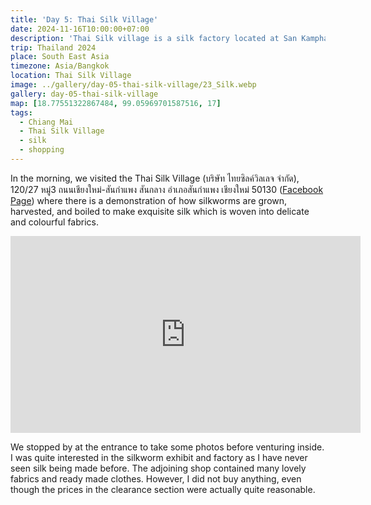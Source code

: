 ```yaml
---
title: 'Day 5: Thai Silk Village'
date: 2024-11-16T10:00:00+07:00
description: 'Thai Silk village is a silk factory located at San Kamphaeng District where is a road of culture, art and traditional way of life.'
trip: Thailand 2024
place: South East Asia
timezone: Asia/Bangkok
location: Thai Silk Village
image: ../gallery/day-05-thai-silk-village/23_Silk.webp
gallery: day-05-thai-silk-village
map: [18.77551322867484, 99.05969701587516, 17]
tags:
  - Chiang Mai
  - Thai Silk Village
  - silk
  - shopping
---
```


In the morning, we visited the Thai Silk Village (บริษัท ไทยซิลค์วิลเลจ จำกัด), 120/27 หมู่3 ถนนเชียงใหม่-สันกำแพง สันกลาง อำเภอสันกำแพง เชียงใหม่ 50130 ([Facebook Page](https://www.facebook.com/thaisilkvillage)) where there is a demonstration of how silkworms are grown, harvested, and boiled to make exquisite silk which is woven into delicate and colourful fabrics.

<iframe width="560" height="315" src="https://www.youtube.com/embed/Ca7HyWtiUeM?si=p4DdDRvdx6JfaVvd" title="YouTube video player" frameborder="0" allow="accelerometer; autoplay; clipboard-write; encrypted-media; gyroscope; picture-in-picture; web-share" referrerpolicy="strict-origin-when-cross-origin" allowfullscreen></iframe>

We stopped by at the entrance to take some photos before venturing inside. I was quite interested in the silkworm exhibit and factory as I have never seen silk being made before. The adjoining shop contained many lovely fabrics and ready made clothes. However, I did not buy anything, even though the prices in the clearance section were actually quite reasonable.
